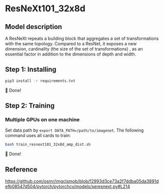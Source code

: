 # ResNeXt101_32x8d

## Model description
A ResNeXt repeats a building block that aggregates a set of transformations with the same topology. Compared to a ResNet, it exposes a new dimension, cardinality (the size of the set of transformations) , as an essential factor in addition to the dimensions of depth and width.

## Step 1: Installing
```bash
pip3 install -r requirements.txt
```
:beers: Done!

## Step 2: Training
### Multiple GPUs on one machine
Set data path by `export DATA_PATH=/path/to/imagenet`. The following command uses all cards to train:

```bash
bash train_resnext101_32x8d_amp_dist.sh
```

:beers: Done!


## Reference
https://github.com/osmr/imgclsmob/blob/f2993d3ce73a2f7ddba05da3891defb08547d504/pytorch/pytorchcv/models/seresnext.py#L214
